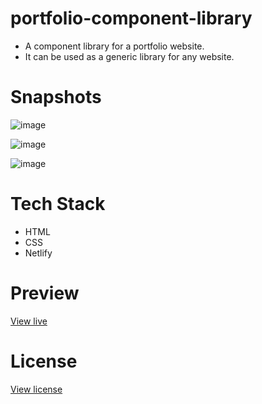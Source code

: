 # portfolio-component-library

* A component library for a portfolio website. 
* It can be used as a generic library for any website.

# Snapshots

![image](https://user-images.githubusercontent.com/27736288/208904729-603f2617-1da4-46b9-90ea-a97c394a3eab.png)

![image](https://user-images.githubusercontent.com/27736288/208904806-d51e9080-1420-4474-acf0-d4a4d8f32cd2.png)

![image](https://user-images.githubusercontent.com/27736288/208904848-32db5a0d-6d19-49b3-860b-31a6a006d20c.png)

 
# Tech Stack

* HTML
* CSS
* Netlify

# Preview

[View live](https://gautam-bm-portfolio-component-library.netlify.app/)

# License

[View license](https://github.com/gautam-balamurali/portfolio-component-library/blob/main/LICENSE.md)
